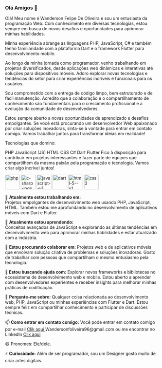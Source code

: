 ### Olá Amigos 👋

<p>
Olá! Meu nome é Wanderson Felipe De Oliveira e sou um entusiasta da programação Web. Com conhecimento em diversas tecnologias, estou sempre em busca de novos desafios e oportunidades para aprimorar minhas habilidades.

Minha experiência abrange as linguagens PHP, JavaScript, C# e também tenho familiaridade com a plataforma Dart e o framework Flutter para desenvolvimento mobile.

Ao longo da minha jornada como programador, venho trabalhando em projetos diversificados, desde aplicações web dinâmicas e interativas até soluções para dispositivos móveis. Adoro explorar novas tecnologias e tendências do setor para criar experiências incríveis e funcionais para os usuários.

Sou comprometido com a entrega de código limpo, bem estruturado e de fácil manutenção. Acredito que a colaboração e o compartilhamento de conhecimento são fundamentais para o crescimento profissional e a evolução da comunidade de desenvolvedores.

Estou sempre aberto a novas oportunidades de aprendizado e desafios empolgantes. Se você está procurando um desenvolvedor Web apaixonado por criar soluções inovadoras, sinta-se à vontade para entrar em contato comigo. Vamos trabalhar juntos para transformar ideias em realidade!

Tecnologias que domino:

PHP
JavaScript (JS)
HTML
CSS
C#
Dart
Flutter
Fico à disposição para contribuir em projetos interessantes e fazer parte de equipes que compartilhem da mesma paixão pela programação e tecnologia. Vamos criar algo incrível juntos!
</p>
<div>
<img width="48" height="48" src="https://img.icons8.com/parakeet/48/php.png" alt="php"/>
<img width="48" height="48" src="https://img.icons8.com/color/48/c-sharp-logo.png" alt="c-sharp-logo"/>
<img width="48" height="48" src="https://img.icons8.com/color/48/javascript--v1.png" alt="javascript--v1"/>
<img width="48" height="48" src="https://img.icons8.com/color/48/dart.png" alt="dart"/>
  <img width="48" height="48" src="https://img.icons8.com/color/48/html-5--v1.png" alt="html-5--v1"/>
  <img width="48" height="48" src="https://img.icons8.com/color/48/css3.png" alt="css3"/>
</div>

<div>
  <p>
    
🔭 <b> Atualmente estou trabalhando em:</b> <br>  Projetos empolgantes de desenvolvimento web usando PHP, JavaScript, HTML. Também estou me aprofundando no desenvolvimento de aplicativos móveis com Dart e Flutter.

</p>
</div>

<div>
<p>
🌱 <b> Atualmente estou aprendendo:</b> <br> Conceitos avançados de JavaScript e explorando as últimas tendências em desenvolvimento web para aprimorar minhas habilidades e estar atualizado com a indústria.
</p>
</div>

<div>
<p>
👯 <b>Estou procurando colaborar em:</b> Projetos web e de aplicativos móveis que envolvam solução criativa de problemas e soluções inovadoras. Gosto de trabalhar com pessoas que compartilham o mesmo entusiasmo pela tecnologia.
</p>
</div>

<div>
<p>
🤔<b> Estou buscando ajuda com:</b> Explorar novos frameworks e bibliotecas no ecossistema de desenvolvimento web e mobile. Estou aberto a aprender com desenvolvedores experientes e receber insights para melhorar minhas práticas de codificação.
</p>
</div>

<div>
<p>
💬 <b>Pergunte-me sobre:</b> Qualquer coisa relacionada ao desenvolvimento web, PHP, JavaScript ou minhas experiências com Flutter e Dart. Estou sempre feliz em compartilhar conhecimento e participar de discussões técnicas.
</p>
</div>

<div>
<p>
📫 <b>Como entrar em contato comigo:</b> Você pode entrar em contato comigo por e-mail <a href= "Wandersonfoliveira96@gmail.com">Clik aqui </a> Wandersonfoliveira96@gmail.com  ou me encontrar no LinkedIn 
<a href="https://www.linkedin.com/in/wanderson-de-felipe-oliveira-43475115a/">Clik aqui </a>
    
</p>
</div>

<div>
<p>
😄 Pronomes: Ele/dele.
</p>
</div>

<div>
<p>
⚡ <b>Curiosidade:</b> Além de ser programador, sou um Designer gosto muito de criar artes digitais. 
</p>
</div>
